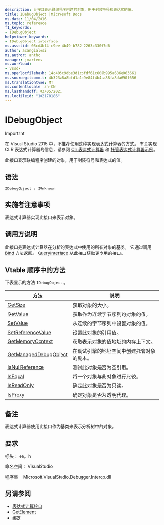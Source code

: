 ```yaml
---
description: 此接口表示联编程序创建的对象，用于封装符号和表达式的值。
title: IDebugObject |Microsoft Docs
ms.date: 11/04/2016
ms.topic: reference
f1_keywords:
- IDebugObject
helpviewer_keywords:
- IDebugObject interface
ms.assetid: 05cd8bf4-c9ee-4b49-b782-2263c33067d6
author: acangialosi
ms.author: anthc
manager: jmartens
ms.workload:
- vssdk
ms.openlocfilehash: 14c405c9dbe3d1cbfdf61c606b995a686e063661
ms.sourcegitcommit: 4b323a8a8bfd1a1a9e84f4b4ca88fa8da690f656
ms.translationtype: MT
ms.contentlocale: zh-CN
ms.lasthandoff: 03/05/2021
ms.locfileid: "102170186"
---
```

# <a name="idebugobject"></a>IDebugObject
> [!IMPORTANT]
> 在 Visual Studio 2015 中，不推荐使用这种实现表达式计算器的方式。 有关实现 CLR 表达式计算器的信息，请参阅 [Clr 表达式计算器](https://github.com/Microsoft/ConcordExtensibilitySamples/wiki/CLR-Expression-Evaluators) 和 [托管表达式计算器示例](https://github.com/Microsoft/ConcordExtensibilitySamples/wiki/Managed-Expression-Evaluator-Sample)。

 此接口表示联编程序创建的对象，用于封装符号和表达式的值。

## <a name="syntax"></a>语法

```
IDebugObject : IUnknown
```

## <a name="notes-for-implementers"></a>实施者注意事项
 表达式计算器实现此接口来表示对象。

## <a name="notes-for-callers"></a>调用方说明
 此接口是表达式计算器在分析的表达式中使用的所有对象的基类。 它通过调用 [Bind](../../../extensibility/debugger/reference/idebugbinder-bind.md) 方法返回。 [QueryInterface](/cpp/atl/queryinterface) 从此接口获取更专用的接口。

## <a name="methods-in-vtable-order"></a>Vtable 顺序中的方法
 下表显示的方法 `IDebugObject` 。

|方法|说明|
|------------|-----------------|
|[GetSize](../../../extensibility/debugger/reference/idebugobject-getsize.md)|获取对象的大小。|
|[GetValue](../../../extensibility/debugger/reference/idebugobject-getvalue.md)|获取作为连续字节序列的对象的值。|
|[SetValue](../../../extensibility/debugger/reference/idebugobject-setvalue.md)|从连续的字节序列中设置对象的值。|
|[SetReferenceValue](../../../extensibility/debugger/reference/idebugobject-setreferencevalue.md)|设置此对象的引用值。|
|[GetMemoryContext](../../../extensibility/debugger/reference/idebugobject-getmemorycontext.md)|获取表示对象的值地址的内存上下文。|
|[GetManagedDebugObject](../../../extensibility/debugger/reference/idebugobject-getmanageddebugobject.md)|在调试引擎的地址空间中创建托管对象的副本。|
|[IsNullReference](../../../extensibility/debugger/reference/idebugobject-isnullreference.md)|测试此对象是否为空引用。|
|[IsEqual](../../../extensibility/debugger/reference/idebugobject-isequal.md)|将一个对象与此对象进行比较。|
|[IsReadOnly](../../../extensibility/debugger/reference/idebugobject-isreadonly.md)|确定此对象是否为只读。|
|[IsProxy](../../../extensibility/debugger/reference/idebugobject-isproxy.md)|确定对象是否为透明代理。|

## <a name="remarks"></a>备注
 表达式计算器使用此接口作为基类来表示分析树中的对象。

## <a name="requirements"></a>要求
 标头： ee。h

 命名空间： VisualStudio

 程序集： Microsoft.VisualStudio.Debugger.Interop.dll

## <a name="see-also"></a>另请参阅
- [表达式计算接口](../../../extensibility/debugger/reference/expression-evaluation-interfaces.md)
- [GetElement](../../../extensibility/debugger/reference/idebugarrayobject-getelement.md)
- [绑定](../../../extensibility/debugger/reference/idebugbinder-bind.md)
